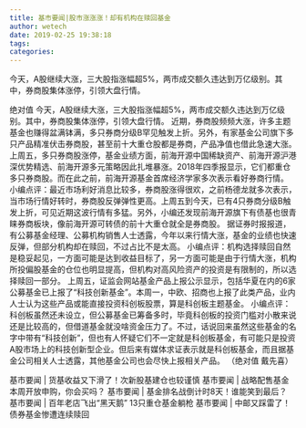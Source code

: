 ```yaml
---
title: 基市要闻|股市涨涨涨！却有机构在赎回基金
author: wetech
date: 2019-02-25 19:38:18
tags: 
categories: 
---
```

今天，A股继续大涨，三大股指涨幅超5%，两市成交额久违达到万亿级别。其中，券商股集体涨停，引领大盘行情。
<!-- more -->
绝对值
今天，A股继续大涨，三大股指涨幅超5%，两市成交额久违达到万亿级别。其中，券商股集体涨停，引领大盘行情。
近期，券商股频频大涨，许多主题基金也赚得盆满钵满，多只券商分级B罕见触发上折。另外，有家基金公司旗下多只产品精准伏击券商股，甚至前十大重仓股都是券商，产品净值也借此急速大涨。
上周五，多只券商股涨停，基金业绩方面，前海开源中国稀缺资产、前海开源沪港深优势精选、前海开源多元策略因此扎堆暴涨。2018年四季报显示，它们都重仓多只券商股。而在此之前，前海开源基金首席经济学家多次表示看好券商行情。
小编点评：最近市场利好消息比较多，券商股涨得很欢，之前杨德龙就多次表示，当市场行情好转时，券商股反弹弹性更高。上周五到今天，已有4只券商分级B触发上折，可见近期这波行情有多猛。另外，小编还发现前海开源旗下有债基也很青睐券商板块，像前海开源可转债的前十大重仓就全是券商股。
据证券时报报道，有公募基金经理、公募机构销售人士透露，今年以来行情大涨，基金的业绩也快速反弹，但部分机构却在赎回，不过占比不是太高。
小编点评：机构选择赎回自然是稳妥起见，一方面可能是达到收益目标了，另一方面可能是由于行情大涨，机构所投偏股基金的仓位也明显提高，但机构对高风险资产的投资是有限制的，所以选择赎回一部分。
上周五，证监会网站基金产品上报公示显示，包括华夏在内的6家公募基金已上报了“科技创新基金”。本周一，中欧、招商也上报了此类产品，业内人士认为这些产品或能直接投资科创板股票，算是科创板主题基金。
小编点评：科创板虽然还未设立，但公募基金已筹备多时，毕竟科创板的投资门槛对小散来说还是比较高的，但借道基金就没啥资金压力了。不过，话说回来虽然这些基金的名字中带有“科技创新”，但也有人怀疑它们不一定就是科创板基金，有可能只是投资A股市场上的科技创新型企业。但后来有媒体求证表示就是科创板基金，而且据基金公司相关人士透露，其他基金公司也会尽快上报相关产品。
（绝对值 戴先喜）
 
 
基市要闻 | 货基收益又下滑了！次新股基建仓也较谨慎
基市要闻 | 战略配售基金本周开放申购，你会买吗？
基市要闻 | 基金排名战倒计时8天！谁能笑到最后？
基市要闻 | 百年老店飞出“黑天鹅” 13只重仓基金躺枪
基市要闻 | 中邮又踩雷了！债券基金惨遭连续赎回
